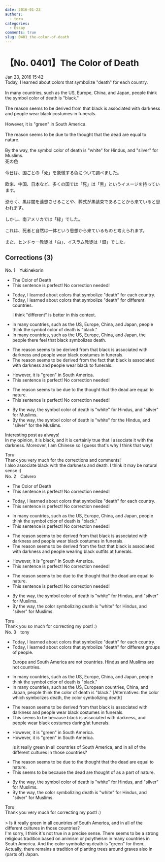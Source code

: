 ```yaml
---
date: 2016-01-23
authors:
  - toru
categories:
  - Essay
comments: true
slug: 0401_the-color-of-death
---
```


# 【No. 0401】The Color of Death
<div class="date">Jan 23, 2016 15:42</div>
<div id="post"><div id="body_show_ori">
Today, I learned about colors that symbolize "death" for each country.<br/><br/>In many countries, such as the US, Europe, China, and Japan, people think the symbol color of death is "black."<br/><br/>The reason seems to be derived from that black is associated with darkness and people wear black costumes in funerals.<br/><br/>However, it is "green" in South America.<br/><br/>The reason seems to be due to the thought that the dead are equal to nature.<br/><br/>By the way, the symbol color of death is "white" for Hindus, and "silver" for Muslims.
</div></div>

<!-- more -->

<div id="post_ja"><div id="body_show_mo">
死の色<br/><br/>今日は、国ごとの「死」を象徴する色について調べました。<br/><br/>欧米、中国、日本など、多くの国では「死」は「黒」というイメージを持っています。<br/><br/>恐らく、黒は闇を連想させることや、葬式が黒装束であることから来ていると思われます。<br/><br/>しかし、南アメリカでは「緑」でした。<br/><br/>これは、死者と自然は一体という思想から来ているものと考えられます。<br/><br/>また、ヒンドゥー教徒は「白」、イスラム教徒は「銀」でした。
</div></div>

## Corrections (3)
<div id="block"><div class="first_name"> No. 1　<span class="just_name">Yukinekorin</span></div><div id="block2">
<ul class="correction_field">
<li class="incorrect">The Color of Death</li>
<li class="corrected perfect">This sentence is perfect! No correction needed!</li>
</ul>
<ul class="correction_field">
<li class="incorrect">Today, I learned about colors that symbolize "death" for each country.</li>
<li class="corrected correct">
Today, I learned about colors that symbolize "death" for <span class="f_blue">different</span> <span class="f_blue">countries</span>.
<p class="correction_comment">I think "different" is better in this context.</p>
</li>
</ul>
<ul class="correction_field">
<li class="incorrect">In many countries, such as the US, Europe, China, and Japan, people think the symbol color of death is "black."</li>
<li class="corrected correct">
In many countries, such as the US, Europe, China, and Japan, <span class="f_blue">the </span>people <span class="f_blue">there feel that black symbolizes death.</span>
</li>
</ul>
<ul class="correction_field">
<li class="incorrect">The reason seems to be derived from that black is associated with darkness and people wear black costumes in funerals.</li>
<li class="corrected correct">
The reason seems to be derived from <span class="f_blue">the fact </span>that black is associated with darkness and people wear black <span class="f_blue">to</span> funerals.
</li>
</ul>
<ul class="correction_field">
<li class="incorrect">However, it is "green" in South America.</li>
<li class="corrected perfect">This sentence is perfect! No correction needed!</li>
</ul>
<ul class="correction_field">
<li class="incorrect">The reason seems to be due to the thought that the dead are equal to nature.</li>
<li class="corrected perfect">This sentence is perfect! No correction needed!</li>
</ul>
<ul class="correction_field">
<li class="incorrect">By the way, the symbol color of death is "white" for Hindus, and "silver" for Muslims.</li>
<li class="corrected correct">
By the way, the symbol color of death is "white" for <span class="f_blue">the </span>Hindus, and "silver" for <span class="f_blue">the </span>Muslims.
</li>
</ul>
<p class="comment_small">
 Interesting post as always!
 <br/>
 In my opinion, it is black, and it is certainly true that I associate it with the darkness. Moreover, I am Chinese so I guess that's why I think that way!
</p>

</div><div class="name"><span class="just_name">Toru</span><br>
Thank you very much for the corrections and comments!<br/>I also associate black with the darkness and death. I think it may be natural sense :)
</div>
</div>
<div id="block"><div class="first_name"> No. 2　<span class="just_name">Calvero</span></div><div id="block2">
<ul class="correction_field">
<li class="incorrect">The Color of Death</li>
<li class="corrected perfect">This sentence is perfect! No correction needed!</li>
</ul>
<ul class="correction_field">
<li class="incorrect">Today, I learned about colors that symbolize "death" for each country.</li>
<li class="corrected perfect">This sentence is perfect! No correction needed!</li>
</ul>
<ul class="correction_field">
<li class="incorrect">In many countries, such as the US, Europe, China, and Japan, people think the symbol color of death is "black."</li>
<li class="corrected perfect">This sentence is perfect! No correction needed!</li>
</ul>
<ul class="correction_field">
<li class="incorrect">The reason seems to be derived from that black is associated with darkness and people wear black costumes in funerals.</li>
<li class="corrected correct">
The reason seems to be derived from the fact that black is associated with darkness and people wearing black outfits at funerals.
</li>
</ul>
<ul class="correction_field">
<li class="incorrect">However, it is "green" in South America.</li>
<li class="corrected perfect">This sentence is perfect! No correction needed!</li>
</ul>
<ul class="correction_field">
<li class="incorrect">The reason seems to be due to the thought that the dead are equal to nature.</li>
<li class="corrected perfect">This sentence is perfect! No correction needed!</li>
</ul>
<ul class="correction_field">
<li class="incorrect">By the way, the symbol color of death is "white" for Hindus, and "silver" for Muslims.</li>
<li class="corrected correct">
By the way, the color symbolizing death is "white" for Hindus, and "silver" for Muslims.
</li>
</ul>
</div><div class="name"><span class="just_name">Toru</span><br>
Thank you so much for correcting my post! :)
</div>
</div>
<div id="block"><div class="first_name"> No. 3　<span class="just_name">tony</span></div><div id="block2">
<ul class="correction_field">
<li class="incorrect">Today, I learned about colors that symbolize "death" for each country.</li>
<li class="corrected correct">
Today, I learned about colors that symbolize "death" for <span class="f_red">different groups of people</span>.
<p class="correction_comment">Europe and South America are not countries. Hindus and Muslims are not countries.</p>
</li>
</ul>
<ul class="correction_field">
<li class="incorrect">In many countries, such as the US, Europe, China, and Japan, people think the symbol color of death is "black."</li>
<li class="corrected correct">
In many countries, such as the US, Europe<span class="f_red">an countries</span>, China, and Japan, people think the color of death is "black." [Alternatives: the color which symbolizes death, the color symbolizing death]
</li>
</ul>
<ul class="correction_field">
<li class="incorrect">The reason seems to be derived from that black is associated with darkness and people wear black costumes in funerals.</li>
<li class="corrected correct">
<span class="f_blue">This</span> <span class="f_blue">seems</span> <span class="f_blue">to be because</span> black is associated with darkness, and people wear black costumes <span class="f_red">during/at</span> funerals.
</li>
</ul>
<ul class="correction_field">
<li class="incorrect">However, it is "green" in South America.</li>
<li class="corrected correct">
However, it is "green" in South America.
<p class="correction_comment">Is it really green in all countries of South America, and in all of the different cultures in those countries?</p>
</li>
</ul>
<ul class="correction_field">
<li class="incorrect">The reason seems to be due to the thought that the dead are equal to nature.</li>
<li class="corrected correct">
<span class="f_blue">This seems</span> <span class="f_blue">to be because</span> the dead are <span class="f_blue">thought of as a part of</span> nature.
</li>
</ul>
<ul class="correction_field">
<li class="incorrect">By the way, the symbol color of death is "white" for Hindus, and "silver" for Muslims.</li>
<li class="corrected correct">
By the way, the <span class="f_red">color symbolizing</span> death is "white" for Hindus, and "silver" for Muslims.
</li>
</ul>
</div><div class="name"><span class="just_name">Toru</span><br>
Thank you very much for correcting my post! :)<br/><br/>&gt; Is it really green in all countries of South America, and in all of the different cultures in those countries?<br/>I'm sorry, I think it's not true in a precise sense. There seems to be a strong religious tradition based on animism or polytheism in many countries in South America. And the color symbolizing death is "green" for them. Actually, there remains a tradition of planting trees around graves also in (parts of) Japan.
</div>
</div>
